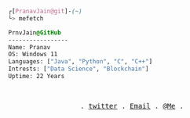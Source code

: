 

```css
┌[PranavJain@git]-(~)
└> mefetch
```

<!--<div style="display:block;text-align:left"><img align="left" src="https://media.tenor.com/ZtuVwa_2f1oAAAAC/kobayashi-san-chi-no-maid-dragon-anime.gif" border="1" style="width:240px;height:170px">--> 
  
  ```css
  PrnvJain@GitHub
  -----------------
  Name: Pranav
  OS: Windows 11
  Languages: ["Java", "Python", "C", "C++"]
  Intrests: ["Data Science", "Blockchain"]  
  Uptime: 22 Years
  
  ```
</div>



<br />
<p align="center">
  <samp>
    . <a href="https://twitter.com/CalmFUK" target="_blank">twitter</a> .
    <a href="mailto:p4pranavjain75@gmail.com" target="_blank">Email</a> .
    <a href="https://pranavjain.vercel.app/" target="_blank">@Me</a> .
  </samp>
</p>
